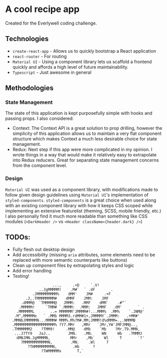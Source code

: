 # A cool recipe app

Created for the Everlywell coding challenge. 

## Technologies
- `create-react-app` - Allows us to quickly bootstrap a React application
- `react-router` - For routing
- `Material UI` - Using a component library lets us scaffold a frontend quickly and affords a high level of future maintainability.
- `Typescript` - Just awesome in general

## Methodologies

### State Management

The state of this application is kept purposefully simple with hooks and passing props. I also considered:

* Context: The Context API is a great solution to prop drilling, however the simplicity of this application allows us to maintain a very flat component structure which makes Context a much less desirable choice for state management.
* Redux: Next step if this app were more complicated in my opinion. I wrote things in a way that would make it relatively easy to extrapolate into Redux reducers. Great for separating state management concerns from the component level.


### Design
`Material UI` was used as a component library, with modifications made to follow given design guidelines using `Material UI`'s implementation of `styled-components`. `styled-components` is a great choice when used along with an existing component library with how it keeps CSS scoped while implementing an extensive featurelist (theming, SCSS, mobile friendly, etc.) I also personally find it much more readable than something like CSS modules (`<DarkHeader />` vs `<Header className={header.dark} />`)


## TODOs:

* Fully flesh out desktop design
* Add accessibility (missing `aria` attributes, some elements need to be replaced with more semantic counterparts like buttons)
* Clean up component files by extrapolating styles and logic
* Add error handling
* Testing!



```                             .,
                     ...,     .+D     `.V!
               ..JgMMMMM!    .M#`  ` .dF       .
            .JMMMMMMMMM%    dMM'    JM#     .+F
         .J,.TMMMMMMMM#    dMMF    JMM:    JMF
       .dMMM@  `TMMMMM@   JMMM:   .MMF    dMM`    .#^`
      .MMMMMr     `TMM# `.MMMM:  .MMM:   JMMF   .dM'       ` .
     .MMMMMML       ..= MMMMMM'JMMMM#!...MMM%  .MM%    `.JNM@'
    .M^,MMMMMe   ` .MMb MMMM3.rdMM#1+,JMMMMY`.JMMM:   .+MM#'
   .MMNbJMMMMMN...MMMM# MMM%.M%?M#.MM;JMMM!d%dMMM=.,.NMMMB
   .MMMMMMMMMMMMMMMMMM% ?Y7.MMr   ,MMr   `JMr,YW'JMFJMM@..,
   .TMMMMMM2    ?TMM9!     .MM@    dMb    `Mb    ?Mr.T9.MMN,
    ...J7TY9   JaJ..        JMN.   .MN.    WN     Wb   .TMMMJ
     dMNJMN.JgMMMMN,         MMr    ,Mb`    Wl     T       `?'
       7MMMMMMMMMMMN,        .MN.    .Wl     7
          ?THMMMMMMMMN,       .Hb      ?
                ?TWMMMMMx       T,`
```
